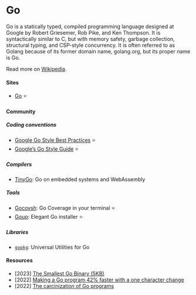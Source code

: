 # Go

Go is a statically typed, compiled programming language designed at Google by Robert Griesemer, Rob Pike, and Ken Thompson. It is syntactically similar to C, but with memory safety, garbage collection, structural typing, and CSP-style concurrency. It is often referred to as Golang because of its former domain name, golang.org, but its proper name is Go.

Read more on [Wikipedia](https://en.wikipedia.org/wiki/Go_(programming_language)).

#### Sites
- [Go](https://go.dev) ⭐

#### Community

##### Coding conventions
- [Google Go Style Best Practices](https://google.github.io/styleguide/go/best-practices) ⭐
- [Google’s Go Style Guide](https://google.github.io/styleguide/go) ⭐

##### Compilers
- [TinyGo](https://tinygo.org): Go on embedded systems and WebAssembly

##### Tools
- [Gocovsh](https://github.com/orlangure/gocovsh): Go Coverage in your terminal ⭐
- [Goup](https://github.com/owenthereal/goup): Elegant Go installer ⭐

##### Libraries
- [`gopkg`](https://github.com/bytedance/gopkg): Universal Utilities for Go

#### Resources
- [2023] [The Smallest Go Binary (5KB)](https://totallygamerjet.hashnode.dev/the-smallest-go-binary-5kb)
- [2022] [Making a Go program 42% faster with a one character change](https://hmarr.com/blog/go-allocation-hunting)
- [2022] [The carcinization of Go programs](https://xeiaso.net/blog/carcinization-golang)
